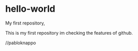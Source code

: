 # hello-world
My first repository,

This is my first repository im checking the features of github.



//pabloknappo
